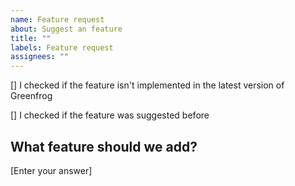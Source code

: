 ```yaml
---
name: Feature request
about: Suggest an feature
title: ""
labels: Feature request
assignees: ""
---
```


[] I checked if the feature isn't implemented in the latest version of Greenfrog

[] I checked if the feature was suggested before

## What feature should we add?

[Enter your answer]
